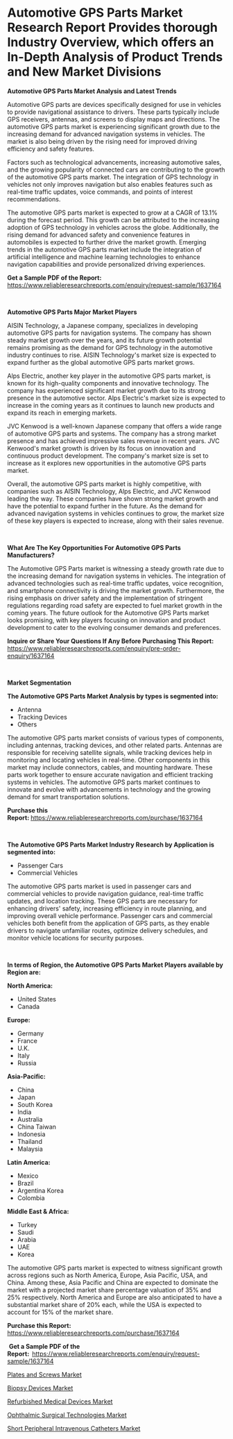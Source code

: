 <p><h1>Automotive GPS Parts Market Research Report Provides thorough Industry Overview, which offers an In-Depth Analysis of Product Trends and New Market Divisions</h1></p><p><strong>Automotive GPS Parts Market Analysis and Latest Trends</strong></p>
<p><p>Automotive GPS parts are devices specifically designed for use in vehicles to provide navigational assistance to drivers. These parts typically include GPS receivers, antennas, and screens to display maps and directions. The automotive GPS parts market is experiencing significant growth due to the increasing demand for advanced navigation systems in vehicles. The market is also being driven by the rising need for improved driving efficiency and safety features.</p><p>Factors such as technological advancements, increasing automotive sales, and the growing popularity of connected cars are contributing to the growth of the automotive GPS parts market. The integration of GPS technology in vehicles not only improves navigation but also enables features such as real-time traffic updates, voice commands, and points of interest recommendations.</p><p>The automotive GPS parts market is expected to grow at a CAGR of 13.1% during the forecast period. This growth can be attributed to the increasing adoption of GPS technology in vehicles across the globe. Additionally, the rising demand for advanced safety and convenience features in automobiles is expected to further drive the market growth. Emerging trends in the automotive GPS parts market include the integration of artificial intelligence and machine learning technologies to enhance navigation capabilities and provide personalized driving experiences.</p></p>
<p><strong>Get a Sample PDF of the Report:&nbsp;</strong> <a href="https://www.reliableresearchreports.com/enquiry/request-sample/1637164">https://www.reliableresearchreports.com/enquiry/request-sample/1637164</a></p>
<p>&nbsp;</p>
<p><strong>Automotive GPS Parts Major Market Players</strong></p>
<p><p>AISIN Technology, a Japanese company, specializes in developing automotive GPS parts for navigation systems. The company has shown steady market growth over the years, and its future growth potential remains promising as the demand for GPS technology in the automotive industry continues to rise. AISIN Technology's market size is expected to expand further as the global automotive GPS parts market grows.</p><p>Alps Electric, another key player in the automotive GPS parts market, is known for its high-quality components and innovative technology. The company has experienced significant market growth due to its strong presence in the automotive sector. Alps Electric's market size is expected to increase in the coming years as it continues to launch new products and expand its reach in emerging markets.</p><p>JVC Kenwood is a well-known Japanese company that offers a wide range of automotive GPS parts and systems. The company has a strong market presence and has achieved impressive sales revenue in recent years. JVC Kenwood's market growth is driven by its focus on innovation and continuous product development. The company's market size is set to increase as it explores new opportunities in the automotive GPS parts market.</p><p>Overall, the automotive GPS parts market is highly competitive, with companies such as AISIN Technology, Alps Electric, and JVC Kenwood leading the way. These companies have shown strong market growth and have the potential to expand further in the future. As the demand for advanced navigation systems in vehicles continues to grow, the market size of these key players is expected to increase, along with their sales revenue.</p></p>
<p>&nbsp;</p>
<p><strong>What Are The Key Opportunities For Automotive GPS Parts Manufacturers?</strong></p>
<p><p>The Automotive GPS Parts market is witnessing a steady growth rate due to the increasing demand for navigation systems in vehicles. The integration of advanced technologies such as real-time traffic updates, voice recognition, and smartphone connectivity is driving the market growth. Furthermore, the rising emphasis on driver safety and the implementation of stringent regulations regarding road safety are expected to fuel market growth in the coming years. The future outlook for the Automotive GPS Parts market looks promising, with key players focusing on innovation and product development to cater to the evolving consumer demands and preferences.</p></p>
<p><strong>Inquire or Share Your Questions If Any Before Purchasing This Report:</strong> <a href="https://www.reliableresearchreports.com/enquiry/pre-order-enquiry/1637164">https://www.reliableresearchreports.com/enquiry/pre-order-enquiry/1637164</a></p>
<p>&nbsp;</p>
<p><strong>Market Segmentation</strong></p>
<p><strong>The Automotive GPS Parts Market Analysis by types is segmented into:</strong></p>
<p><ul><li>Antenna</li><li>Tracking Devices</li><li>Others</li></ul></p>
<p><p>The automotive GPS parts market consists of various types of components, including antennas, tracking devices, and other related parts. Antennas are responsible for receiving satellite signals, while tracking devices help in monitoring and locating vehicles in real-time. Other components in this market may include connectors, cables, and mounting hardware. These parts work together to ensure accurate navigation and efficient tracking systems in vehicles. The automotive GPS parts market continues to innovate and evolve with advancements in technology and the growing demand for smart transportation solutions.</p></p>
<p><strong>Purchase this Report:&nbsp;</strong><a href="https://www.reliableresearchreports.com/purchase/1637164">https://www.reliableresearchreports.com/purchase/1637164</a></p>
<p>&nbsp;</p>
<p><strong>The Automotive GPS Parts Market Industry Research by Application is segmented into:</strong></p>
<p><ul><li>Passenger Cars</li><li>Commercial Vehicles</li></ul></p>
<p><p>The automotive GPS parts market is used in passenger cars and commercial vehicles to provide navigation guidance, real-time traffic updates, and location tracking. These GPS parts are necessary for enhancing drivers' safety, increasing efficiency in route planning, and improving overall vehicle performance. Passenger cars and commercial vehicles both benefit from the application of GPS parts, as they enable drivers to navigate unfamiliar routes, optimize delivery schedules, and monitor vehicle locations for security purposes.</p></p>
<p>&nbsp;</p>
<p><strong>In terms of Region, the Automotive GPS Parts Market Players available by Region are:</strong></p>
<p>
    <p> <strong> North America: </strong>
        <ul>
            <li>United States</li>
            <li>Canada</li>
        </ul>
        </p> 
    <p> <strong> Europe: </strong>
        <ul>
            <li>Germany</li>
            <li>France</li>
            <li>U.K.</li>
            <li>Italy</li>
            <li>Russia</li>
        </ul>
        </p> 
    <p> <strong> Asia-Pacific: </strong>
        <ul>
            <li>China</li>
            <li>Japan</li>
            <li>South Korea</li>
            <li>India</li>
            <li>Australia</li>
            <li>China Taiwan</li>
            <li>Indonesia</li>
            <li>Thailand</li>
            <li>Malaysia</li>
        </ul>
        </p> 
    <p> <strong> Latin America: </strong>
        <ul>
            <li>Mexico</li>
            <li>Brazil</li>
            <li>Argentina Korea</li>
            <li>Colombia</li>
        </ul>
        </p> 
    <p> <strong> Middle East & Africa: </strong>
        <ul>
            <li>Turkey</li>
            <li>Saudi</li>
            <li>Arabia</li>
            <li>UAE</li>
            <li>Korea</li>
        </ul>
    </p>
    </p>
<p><p>The automotive GPS parts market is expected to witness significant growth across regions such as North America, Europe, Asia Pacific, USA, and China. Among these, Asia Pacific and China are expected to dominate the market with a projected market share percentage valuation of 35% and 25% respectively. North America and Europe are also anticipated to have a substantial market share of 20% each, while the USA is expected to account for 15% of the market share.</p></p>
<p><strong>Purchase this Report: </strong><a href="https://www.reliableresearchreports.com/purchase/1637164">https://www.reliableresearchreports.com/purchase/1637164</a></p>
<p>&nbsp;<strong>Get a Sample PDF of the Report:&nbsp;&nbsp;</strong><a href="https://www.reliableresearchreports.com/enquiry/request-sample/1637164">https://www.reliableresearchreports.com/enquiry/request-sample/1637164</a></p>
<p><strong></strong></p>
<p><p><a href="https://medium.com/p/af9f3c5d7099/edit">Plates and Screws Market</a></p><p><a href="https://medium.com/p/5fbc5623f096/edit">Biopsy Devices Market</a></p><p><a href="https://medium.com/p/f7749664aaf2/edit">Refurbished Medical Devices Market</a></p><p><a href="https://medium.com/p/0847e2f1c1fd/edit">Ophthalmic Surgical Technologies Market</a></p><p><a href="https://medium.com/p/5a69e40c4a02/edit">Short Peripheral Intravenous Catheters Market</a></p></p>
